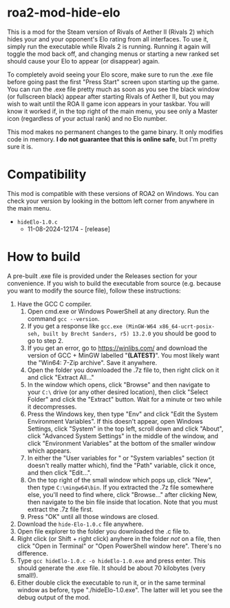 # roa2-mod-hide-elo
This is a mod for the Steam version of Rivals of Aether II (Rivals 2) which hides your and your opponent's Elo rating from all interfaces. To use it, simply run the executable while Rivals 2 is running. Running it again will toggle the mod back off, and changing menus or starting a new ranked set should cause your Elo to appear (or disappear) again.

To completely avoid seeing your Elo score, make sure to run the .exe file before going past the first "Press Start" screen upon starting up the game. You can run the .exe file pretty much as soon as you see the black window (or fullscreen black) appear after starting Rivals of Aether II, but you may wish to wait until the ROA II game icon appears in your taskbar. You will know it worked if, in the top right of the main menu, you see only a Master icon (regardless of your actual rank) and no Elo number.

This mod makes no permanent changes to the game binary. It only modifies code in memory. **I do not guarantee that this is online safe**, but I'm pretty sure it is.

# Compatibility
This mod is compatible with these versions of ROA2 on Windows. You can check your version by looking in the bottom left corner from anywhere in the main menu.
- `hideElo-1.0.c`
  - 11-08-2024-12174 - [release]

# How to build
A pre-built .exe file is provided under the Releases section for your convenience. If you wish to build the executable from source (e.g. because you want to modify the source file), follow these instructions:
1. Have the GCC C compiler.
   1. Open cmd.exe or Windows PowerShell at any directory. Run the command `gcc --version`.
   2. If you get a response like `gcc.exe (MinGW-W64 x86_64-ucrt-posix-seh, built by Brecht Sanders, r5) 13.2.0` you should be good to go to step 2.
   3. If you get an error, go to https://winlibs.com/ and download the version of GCC + MinGW labelled "**(LATEST)**". You most likely want the "Win64: 7-Zip archive". Save it anywhere.
   4. Open the folder you downloaded the .7z file to, then right click on it and click "Extract All..."
   5. In the window which opens, click "Browse" and then navigate to your `C:\` drive (or any other desired location), then click "Select Folder" and click the "Extract" button. Wait for a minute or two while it decompresses.
   6. Press the Windows key, then type "Env" and click "Edit the System Environment Variables". If this doesn't appear, open Windows Settings, click "System" in the top left, scroll down and click "About", click "Advanced System Settings" in the middle of the window, and click "Environment Variables" at the bottom of the smaller window which appears.
   7. In either the "User variables for <username>" or "System variables" section (it doesn't really matter which), find the "Path" variable, click it once, and then click "Edit...".
   9. On the top right of the small window which pops up, click "New", then type `C:\mingw64\bin`. If you extracted  the .7z file somewhere else, you'll need to find where, click "Browse..." after clicking New, then navigate to the bin file inside that location. Note that you must extract the .7z file first.
   10. Press "OK" until all those windows are closed.
2. Download the `hide-Elo-1.0.c` file anywhere.
3. Open file explorer to the folder you downloaded the .c file to.
4. Right click (or Shift + right click) anyhere in the folder *not* on a file, then click "Open in Terminal" or "Open PowerShell window here". There's no difference.
5. Type `gcc hideElo-1.0.c -o hideElo-1.0.exe` and press enter. This should generate the .exe file. It should be about 70 kilobytes (very small!).
6. Either double click the executable to run it, or in the same terminal window as before, type "./hideElo-1.0.exe". The latter will let you see the debug output of the mod.
